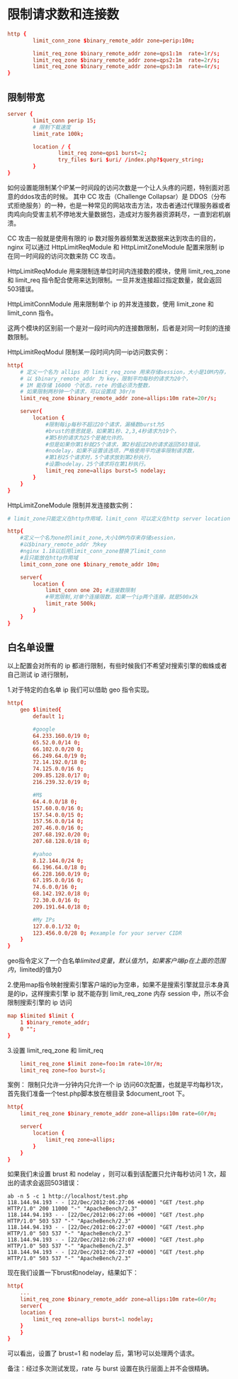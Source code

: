 
# 限制请求数和连接数

```conf
http {
        limit_conn_zone $binary_remote_addr zone=perip:10m;

        limit_req_zone $binary_remote_addr zone=qps1:1m  rate=1r/s;
        limit_req_zone $binary_remote_addr zone=qps2:1m  rate=2r/s;
        limit_req_zone $binary_remote_addr zone=qps3:1m  rate=4r/s;
}
```

## 限制带宽

```conf
server {
        limit_conn perip 15;
        # 限制下载速度
        limit_rate 100k;

        location / {
                limit_req zone=qps1 burst=2;
                try_files $uri $uri/ /index.php?$query_string;
        }
}
```
如何设置能限制某个IP某一时间段的访问次数是一个让人头疼的问题，特别面对恶意的ddos攻击的时候。
其中 CC 攻击（Challenge Collapsar）是 DDOS（分布式拒绝服务）的一种，也是一种常见的网站攻击方法，攻击者通过代理服务器或者肉鸡向向受害主机不停地发大量数据包，造成对方服务器资源耗尽，一直到宕机崩溃。

CC 攻击一般就是使用有限的 ip 数对服务器频繁发送数据来达到攻击的目的，nginx 可以通过 HttpLimitReqModule 和 HttpLimitZoneModule 配置来限制 ip 在同一时间段的访问次数来防 CC 攻击。

HttpLimitReqModule 用来限制连单位时间内连接数的模块，使用 limit_req_zone 和 limit_req 指令配合使用来达到限制。一旦并发连接超过指定数量，就会返回503错误。

HttpLimitConnModule 用来限制单个 ip 的并发连接数，使用 limit_zone 和 limit_conn 指令。

这两个模块的区别前一个是对一段时间内的连接数限制，后者是对同一时刻的连接数限制。

HttpLimitReqModul 限制某一段时间内同一ip访问数实例：
```conf
http{
    # 定义一个名为 allips 的 limit_req_zone 用来存储session，大小是10M内存，
    # 以 $binary_remote_addr 为 key，限制平均每秒的请求为20个，
    # 1M 能存储 16000 个状态，rete 的值必须为整数，
    # 如果限制两秒钟一个请求，可以设置成 30r/m
    limit_req_zone $binary_remote_addr zone=allips:10m rate=20r/s;

    server{
		location {
			#限制每ip每秒不超过20个请求，漏桶数burst为5
			#brust的意思就是，如果第1秒、2,3,4秒请求为19个，
			#第5秒的请求为25个是被允许的。
			#但是如果你第1秒就25个请求，第2秒超过20的请求返回503错误。
			#nodelay，如果不设置该选项，严格使用平均速率限制请求数，
			#第1秒25个请求时，5个请求放到第2秒执行，
			#设置nodelay，25个请求将在第1秒执行。
			limit_req zone=allips burst=5 nodelay;
		}
    }
}
```

HttpLimitZoneModule 限制并发连接数实例：
```conf
# limit_zone只能定义在http作用域，limit_conn 可以定义在http server location作用域

http{
    #定义一个名为one的limit_zone,大小10M内存来存储session，
    #以$binary_remote_addr 为key
    #nginx 1.18以后用limit_conn_zone替换了limit_conn
    #且只能放在http作用域
    limit_conn_zone one $binary_remote_addr 10m;

    server{
		location {
			limit_conn one 20; #连接数限制
			#带宽限制,对单个连接限数，如果一个ip两个连接，就是500x2k
			limit_rate 500k;
		}
    }
}
```

## 白名单设置

以上配置会对所有的 ip 都进行限制，有些时候我们不希望对搜索引擎的蜘蛛或者自己测试 ip 进行限制，

1.对于特定的白名单 ip 我们可以借助 geo 指令实现。
```conf
http{
    geo $limited{
		default 1;

		#google
		64.233.160.0/19 0;
		65.52.0.0/14 0;
		66.102.0.0/20 0;
		66.249.64.0/19 0;
		72.14.192.0/18 0;
		74.125.0.0/16 0;
		209.85.128.0/17 0;
		216.239.32.0/19 0;

		#M$
		64.4.0.0/18 0;
		157.60.0.0/16 0;
		157.54.0.0/15 0;
		157.56.0.0/14 0;
		207.46.0.0/16 0;
		207.68.192.0/20 0;
		207.68.128.0/18 0;

		#yahoo
		8.12.144.0/24 0;
		66.196.64.0/18 0;
		66.228.160.0/19 0;
		67.195.0.0/16 0;
		74.6.0.0/16 0;
		68.142.192.0/18 0;
		72.30.0.0/16 0;
		209.191.64.0/18 0;

		#My IPs
		127.0.0.1/32 0;
		123.456.0.0/28 0; #example for your server CIDR
	}
}
```

geo指令定义了一个白名单$limited变量，默认值为1，如果客户端ip在上面的范围内，$limited的值为0

2.使用map指令映射搜索引擎客户端的ip为空串，如果不是搜索引擎就显示本身真是的ip，这样搜索引擎 ip 就不能存到 limit_req_zone 内存 session 中，所以不会限制搜索引擎的 ip 访问

```conf
map $limited $limit {
    1 $binary_remote_addr;
    0 "";
}
```

3.设置 limit_req_zone 和 limit_req
```conf
    limit_req_zone $limit zone=foo:1m rate=10r/m;
    limit_req zone=foo burst=5;
```

案例：
限制只允许一分钟内只允许一个 ip 访问60次配置，也就是平均每秒1次，首先我们准备一个test.php脚本放在根目录 $document_root 下。

```conf
http{
    limit_req_zone $binary_remote_addr zone=allips:10m rate=60r/m;

    server{
		location {
			limit_req zone=allips;
		}
    }
}
```
如果我们未设置 brust 和 nodelay ，则可以看到该配置只允许每秒访问 1 次，超出的请求会返回503错误：
```text
ab -n 5 -c 1 http://localhost/test.php
118.144.94.193 - - [22/Dec/2012:06:27:06 +0000] "GET /test.php HTTP/1.0" 200 11000 "-" "ApacheBench/2.3"
118.144.94.193 - - [22/Dec/2012:06:27:06 +0000] "GET /test.php HTTP/1.0" 503 537 "-" "ApacheBench/2.3"
118.144.94.193 - - [22/Dec/2012:06:27:07 +0000] "GET /test.php HTTP/1.0" 503 537 "-" "ApacheBench/2.3"
118.144.94.193 - - [22/Dec/2012:06:27:07 +0000] "GET /test.php HTTP/1.0" 503 537 "-" "ApacheBench/2.3"
118.144.94.193 - - [22/Dec/2012:06:27:07 +0000] "GET /test.php HTTP/1.0" 503 537 "-" "ApacheBench/2.3"
```
现在我们设置一下brust和nodelay，结果如下：

```conf
http{
    ...
    limit_req_zone $binary_remote_addr zone=allips:10m rate=60r/m;
    server{
    location {
		limit_req zone=allips burst=1 nodelay;
    }
    }
}
```

可以看出，设置了 brust=1 和 nodelay 后，第1秒可以处理两个请求。

备注：经过多次测试发现，rate 与 burst 设置在执行层面上并不会很精确。
